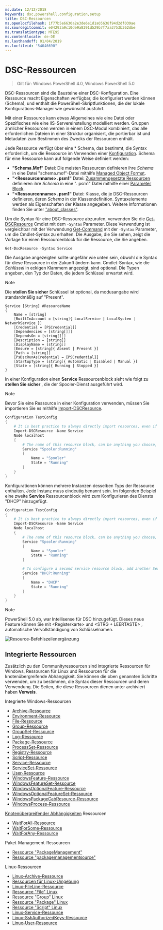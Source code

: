 ```yaml
---
ms.date: 12/12/2018
keywords: dsc,powershell,configuration,setup
title: DSC-Ressourcen
ms.openlocfilehash: 1f77b5e6630a2e3de6e1d1a05638f94d2df039ae
ms.sourcegitcommit: e04292a9c10de9a8391d529b7f7aa3753b362dbe
ms.translationtype: MTE95
ms.contentlocale: de-DE
ms.lasthandoff: 01/04/2019
ms.locfileid: "54046690"
---
```

# <a name="dsc-resources"></a>DSC-Ressourcen

>Gilt für: Windows PowerShell 4.0, Windows PowerShell 5.0

DSC-Ressourcen sind die Bausteine einer DSC-Konfiguration. Eine Ressource macht Eigenschaften verfügbar, die konfiguriert werden können (Schema), und enthält die PowerShell-Skriptfunktionen, die der lokale Konfigurations-Manager wie gewünscht ausführt.

Mit einer Ressource kann etwas Allgemeines wie eine Datei oder Spezifisches wie eine IIS-Servereinstellung modelliert werden.  Gruppen ähnlicher Ressourcen werden in einem DSC-Modul kombiniert, das alle erforderlichen Dateien in einer Struktur organisiert, die portierbar ist und Metadaten zum Bestimmen des Zwecks der Ressourcen enthält.

Jede Ressource verfügt über eine * Schema, das bestimmt, die Syntax erforderlich, um die Ressource im Verwenden einer [Konfiguration](../configurations/configurations.md). Schema für eine Ressource kann auf folgende Weise definiert werden:

- **"Schema.Mof"** Datei: Die meisten Ressourcen definieren ihre *Schema* in eine Datei "schema.mof"-Datei mithilfe [Managed Object Format](/windows/desktop/wmisdk/managed-object-format--mof-).
- **"\<Ressourcenname\>. psm1"** Datei: [Zusammengesetzte Ressourcen](../configurations/compositeConfigs.md) definieren ihre *Schema* in eine "<ResourceName>. psm1" Datei mithilfe einer [Parameter Block](/powershell/module/microsoft.powershell.core/about/about_functions?view=powershell-6#functions-with-parameters).
- **"\<Ressourcenname\>. psm1"** Datei: Klasse, die je DSC-Ressourcen definieren, deren *Schema* in der Klassendefinition. Syntaxelemente werden als Eigenschaften der Klasse angegeben. Weitere Informationen finden Sie unter ["about_classes"](/powershell/module/psdesiredstateconfiguration/about/about_classes_and_dsc).

Um die Syntax für eine DSC-Ressource abzurufen, verwenden Sie die [Get-DSCResource](/powershell/module/PSDesiredStateConfiguration/Get-DscResource) Cmdlet mit dem `-Syntax` Parameter. Diese Verwendung ist vergleichbar mit der Verwendung [Get-Command](/powershell/module/microsoft.powershell.core/get-command) mit der `-Syntax` Parameter, um die Cmdlet-Syntax zu erhalten. Die Ausgabe, die Sie sehen, zeigt die Vorlage für einen Ressourcenblock für die Ressource, die Sie angeben.

```powershell
Get-DscResource -Syntax Service
```

Die Ausgabe angezeigten sollte ungefähr wie unten sein, obwohl die Syntax für diese Ressource in der Zukunft ändern kann. Cmdlet-Syntax, wie die *Schlüssel* in eckigen Klammern angezeigt, sind optional. Die Typen angeben, den Typ der Daten, die jedem Schlüssel erwartet wird.

> [!NOTE]
> Die **stellen Sie sicher** Schlüssel ist optional, da modusangabe wird standardmäßig auf "Present".

```output
Service [String] #ResourceName
{
    Name = [string]
    [BuiltInAccount = [string]{ LocalService | LocalSystem | NetworkService }]
    [Credential = [PSCredential]]
    [Dependencies = [string[]]]
    [DependsOn = [string[]]]
    [Description = [string]]
    [DisplayName = [string]]
    [Ensure = [string]{ Absent | Present }]
    [Path = [string]]
    [PsDscRunAsCredential = [PSCredential]]
    [StartupType = [string]{ Automatic | Disabled | Manual }]
    [State = [string]{ Running | Stopped }]
}
```

In einer Konfiguration einen **Service** Ressourcenblock sieht wie folgt zu **stellen Sie sicher** , die der Spooler-Dienst ausgeführt wird.

> [!NOTE]
> Bevor Sie eine Ressource in einer Konfiguration verwenden, müssen Sie importieren Sie es mithilfe [Import-DSCResource](../configurations/import-dscresource.md).

```powershell
Configuration TestConfig
{
    # It is best practice to always directly import resources, even if the resource is a built-in resource.
    Import-DSCResource -Name Service
    Node localhost
    {
        # The name of this resource block, can be anything you choose, as long as it is of type [String] as indicated by the schema.
        Service "Spooler:Running"
        {
            Name = "Spooler"
            State = "Running"
        }
    }
}
```

Konfigurationen können mehrere Instanzen desselben Typs der Ressource enthalten. Jede Instanz muss eindeutig benannt sein. Im folgenden Beispiel eine zweite **Service** Ressourcenblock wird zum Konfigurieren des Diensts "DHCP" hinzugefügt.

```powershell
Configuration TestConfig
{
    # It is best practice to always directly import resources, even if the resource is a built-in resource.
    Import-DSCResource -Name Service
    Node localhost
    {
        # The name of this resource block, can be anything you choose, as long as it is of type [String] as indicated by the schema.
        Service "Spooler:Running"
        {
            Name = "Spooler"
            State = "Running"
        }

        # To configure a second service resource block, add another Service resource block and use a unique name.
        Service "DHCP:Running"
        {
            Name = "DHCP"
            State = "Running"
        }
    }
}
```

> [!NOTE]
> PowerShell 5.0 ab, war Intellisense für DSC hinzugefügt. Dieses neue Feature können Sie mit \<Registerkarte\> und \<STRG + LEERTASTE\> , automatische Vervollständigung von Schlüsselnamen.

![Resource-Befehlszeilenergänzung](../media/resource-tabcompletion.png)

## <a name="built-in-resources"></a>Integrierte Ressourcen

Zusätzlich zu den Communityressourcen sind integrierte Ressourcen für Windows, Ressourcen für Linux und Ressourcen für die knotenübergreifende Abhängigkeit. Sie können die oben genannten Schritte verwenden, um zu bestimmen, die Syntax dieser Ressourcen und deren Verwendung. Die Seiten, die diese Ressourcen dienen unter archiviert haben **Verweis**.

Integrierte Windows-Ressourcen

* [Archive-Ressource](../reference/resources/windows/archiveResource.md)
* [Environment-Ressource](../reference/resources/windows/environmentResource.md)
* [File-Ressource](../reference/resources/windows/fileResource.md)
* [Group-Ressource](../reference/resources/windows/groupResource.md)
* [GroupSet-Ressource](../reference/resources/windows/groupSetResource.md)
* [Log-Ressource](../reference/resources/windows/logResource.md)
* [Package-Ressource](../reference/resources/windows/packageResource.md)
* [ProcessSet-Ressource](../reference/resources/windows/ProcessSetResource.md)
* [Registry-Ressource](../reference/resources/windows/registryResource.md)
* [Script-Ressource](../reference/resources/windows/scriptResource.md)
* [Service-Ressource](../reference/resources/windows/serviceResource.md)
* [ServiceSet-Ressource](../reference/resources/windows/serviceSetResource.md)
* [User-Ressource](../reference/resources/windows/userResource.md)
* [WindowsFeature-Ressource](../reference/resources/windows/windowsFeatureResource.md)
* [WindowsFeatureSet-Ressource](../reference/resources/windows/windowsFeatureSetResource.md)
* [WindowsOptionalFeature-Ressource](../reference/resources/windows/windowsOptionalFeatureResource.md)
* [WindowsOptionalFeatureSet-Ressource](../reference/resources/windows/windowsOptionalFeatureSetResource.md)
* [WindowsPackageCabResource-Ressource](../reference/resources/windows/windowsPackageCabResource.md)
* [WindowsProcess-Ressource](../reference/resources/windows/windowsProcessResource.md)

[Knotenübergreifender Abhängigkeiten](../configurations/crossNodeDependencies.md) Ressourcen

* [WaitForAll-Ressource](../reference/resources/windows/waitForAllResource.md)
* [WaitForSome-Ressource](../reference/resources/windows/waitForSomeResource.md)
* [WaitForAny-Ressource](../reference/resources/windows/waitForAnyResource.md)

Paket-Management-Ressourcen

* [Ressource "PackageManagement"](../reference/resources/packagemanagement/PackageManagementDscResource.md)
* [Ressource "packagemanagementsource"](../reference/resources/packagemanagement/PackageManagementSourceDscResource.md)

Linux-Ressourcen

* [Linux-Archive-Ressource](../reference/resources/linux/lnxArchiveResource.md)
* [Ressourcen für Linux-Umgebung](../reference/resources/linux/lnxEnvironmentResource.md)
* [Linux-FileLine-Ressource](../reference/resources/linux/lnxFileLineResource.md)
* [Ressource "File" Linux](../reference/resources/linux/lnxFileResource.md)
* [Ressource "Group" Linux](../reference/resources/linux/lnxGroupResource.md)
* [Ressource "Package" Linux](../reference/resources/linux/lnxPackageResource.md)
* [Ressource "Script" Linux](../reference/resources/linux/lnxScriptResource.md)
* [Linux-Service-Ressource](../reference/resources/linux/lnxServiceResource.md)
* [Linux-SshAuthorizedKeys-Ressource](../reference/resources/linux/lnxSshAuthorizedKeysResource.md)
* [Linux-User-Ressource](../reference/resources/linux/lnxUserResource.md)
